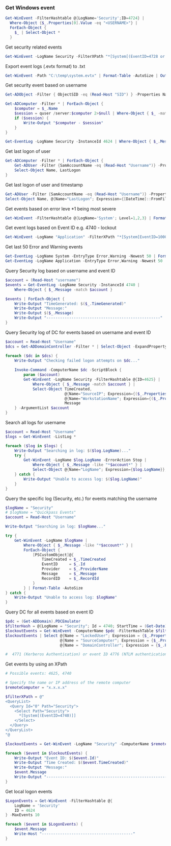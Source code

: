 ### Get Windows event
```powershell
Get-WinEvent -FilterHashtable @{LogName='Security';ID=4724} | 
  Where-Object {$_.Properties[0].Value -eq "<USERNAME>"} | 
  ForEach-Object { 
    $_ | Select-Object * 
  }
```

Get security related events  
```powershell
Get-WinEvent -LogName Security -FilterXPath "*[System[(EventID=4728 or EventID=4729 or EventID=4732 or EventID=4733 or EventID=4756 or EventID=4757)]]" | Format-List -Property *
```

Export event logs (.evtx format) to .txt  
```powershell
Get-WinEvent -Path "C:\temp\system.evtx" | Format-Table -AutoSize | Out-String -Width 4096 | Out-File "C:\temp\eventlog.txt"
```

Get security event based on username  
```powershell
Get-ADObject -Filter { ObjectSID -eq (Read-Host "SID") } -Properties Name,ObjectClass

Get-ADComputer -Filter * | ForEach-Object {
    $computer = $_.Name
    $session = quser /server:$computer 2>$null | Where-Object { $_ -match (Read-Host "Username") }
    if ($session) {
        Write-Output "$computer - $session"
    }
}
```

```powershell
Get-EventLog -LogName Security -InstanceId 4624 | Where-Object { $_.Message -match (Read-Host "Username") } | Select-Object MachineName, TimeGenerated
```

Get last logon of user
```powershell
Get-ADComputer -Filter * | ForEach-Object {
    Get-ADUser -Filter {SamAccountName -eq (Read-Host "Username")} -Properties LastLogon | 
    Select-Object Name, LastLogon
}
```

Get last logon of user and timestamp
```powershell
Get-ADUser -Filter {SamAccountName -eq (Read-Host "Username")} -Properties LastLogon | 
Select-Object Name, @{Name="LastLogon"; Expression={[DateTime]::FromFileTime($_.LastLogon)}}
```

Get events based on error leve *1 being most severe
```powershell
Get-WinEvent -FilterHashtable @{LogName='System'; Level=1,2,3} | Format-List
```
Get event logs based on Event ID  e.g. 4740 - lockout
```powershell
Get-WinEvent -LogName "Application" -FilterXPath "*[System[EventID=1000]]" | Format-List TimeCreated, Message
```
Get last 50 Error and Warning events
```powershell
Get-EventLog -LogName System -EntryType Error,Warning -Newest 50 | Format-List
Get-EventLog -LogName Application -EntryType Error,Warning -Newest 50 | Format-List
```

Query Security log based on username and event ID
```powershell
$account = (Read-Host "username")
$events = Get-EventLog -LogName Security -InstanceId 4740 | 
    Where-Object { $_.Message -match $account }

$events | ForEach-Object {
    Write-Output "TimeGenerated: $($_.TimeGenerated)"
    Write-Output "Message:"
    Write-Output $($_.Message)
    Write-Output "--------------------------------------------------"
}
```

Query Security log of DC for events based on username and event ID
```powershell
$account = Read-Host "Username"
$dcs = Get-ADDomainController -Filter * | Select-Object -ExpandProperty HostName

foreach ($dc in $dcs) {
    Write-Output "Checking failed logon attempts on $dc..."
    
    Invoke-Command -ComputerName $dc -ScriptBlock {
        param ($account)
        Get-WinEvent -LogName Security -FilterHashtable @{ID=4625} |
            Where-Object { $_.Message -match $account } |
            Select-Object TimeCreated,
                          @{Name="SourceIP"; Expression={($_.Properties[18].Value)}},
                          @{Name="WorkstationName"; Expression={($_.Properties[11].Value)}},
                          Message
    } -ArgumentList $account
}
```

Search all logs for username
```powershell
$account = Read-Host "Username"
$logs = Get-WinEvent -ListLog *

foreach ($log in $logs) {
    Write-Output "Searching in log: $($log.LogName)..."
    try {
        Get-WinEvent -LogName $log.LogName -ErrorAction Stop |
            Where-Object { $_.Message -like "*$account*" } |
            Select-Object @{Name="LogName"; Expression={$log.LogName}}, TimeCreated, Message
    } catch {
        Write-Output "Unable to access log: $($log.LogName)"
    }
}
```

Query the specific log (Security, etc.) for events matching the username
```powershell
$logName = "Security"
# $logName = "Quickpass Events"
$account = Read-Host "Username"

Write-Output "Searching in log: $logName..."

try {
    Get-WinEvent -LogName $logName |
        Where-Object { $_.Message -like "*$account*" } |
        ForEach-Object {
            [PSCustomObject]@{
                TimeCreated = $_.TimeCreated
                EventID     = $_.Id
                Provider    = $_.ProviderName
                Message     = $_.Message
                RecordID    = $_.RecordId
            }
        } | Format-Table -AutoSize
} catch {
    Write-Output "Unable to access log: $logName"
}
```

Query DC for all events based on event ID
```powershell
$pdc = (Get-ADDomain).PDCEmulator
$filterHash = @{LogName = "Security"; Id = 4740; StartTime = (Get-Date).AddDays(-1)}
$lockoutEvents = Get-WinEvent -ComputerName $pdc -FilterHashTable $filterHash -ErrorAction SilentlyContinue
$lockoutEvents | Select @{Name = "LockedUser"; Expression = {$_.Properties[0].Value}}, `
                        @{Name = "SourceComputer"; Expression = {$_.Properties[1].Value}}, `
                        @{Name = "DomainController"; Expression = {$_.Properties[4].Value}}, TimeCreated

#  4771 (Kerberos Authentication) or event ID 4776 (NTLM authentication) before the event ID 4740 
```

Get events by using an XPath
```powershell
# Possible events: 4625, 4740

# Specify the name or IP address of the remote computer
$remoteComputer = "x.x.x.x"

$filterXPath = @"
<QueryList>
  <Query Id="0" Path="Security">
    <Select Path="Security">
      *[System[(EventID=4740)]]
    </Select>
  </Query>
</QueryList>
"@

$lockoutEvents = Get-WinEvent -LogName "Security" -ComputerName $remoteComputer -FilterXPath $filterXPath

foreach ($event in $lockoutEvents) {
    Write-Output "Event ID: $($event.Id)"
    Write-Output "Time Created: $($event.TimeCreated)"
    Write-Output "Message:"
    $event.Message
    Write-Output "-------------------------------------------------------"
}
```

Get local logon events
```powershell
$LogonEvents = Get-WinEvent -FilterHashtable @{
    LogName = 'Security'
    ID = 4624  
} -MaxEvents 10  

foreach ($event in $LogonEvents) {
    $event.Message
    Write-Host "----------------------------------------"
}
```